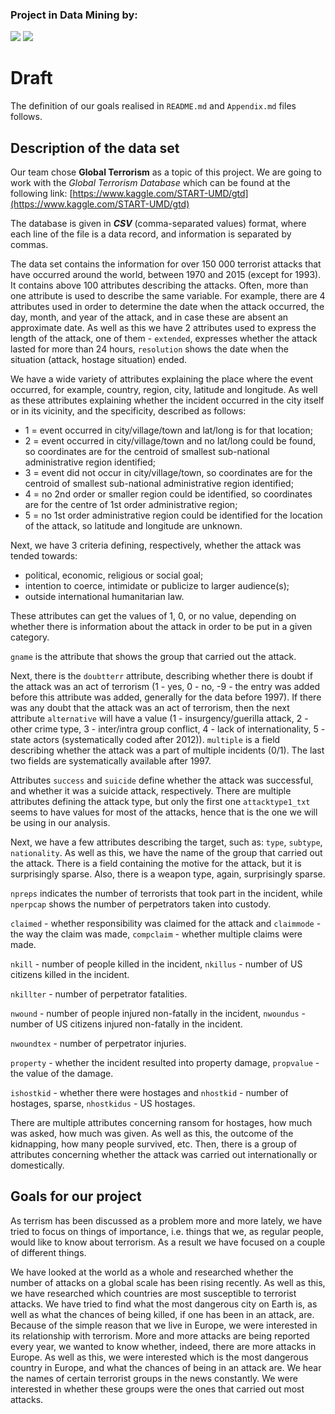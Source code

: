 ### Project in Data Mining by:
[![](https://avatars1.githubusercontent.com/u/8987819?v=3&s=150)](https://github.com/DajanaS "Dajana Stojchevska") [![](https://avatars0.githubusercontent.com/u/18115441?v=3&s=150)](https://github.com/mtodosovska "Marija Todosovska") <br />

# Draft

The definition of our goals realised in `README.md` and `Appendix.md` files follows.

## Description of the data set

Our team chose **Global Terrorism** as a topic of this project. We are going to work with the *Global Terrorism Database* which can be found at the following link: [https://www.kaggle.com/START-UMD/gtd](https://www.kaggle.com/START-UMD/gtd)

The database is given in ***CSV*** (comma-separated values) format, where each line of the file is a data record, and information is separated by commas.

The data set contains the information for over 150 000 terrorist attacks that have occurred around the world, between 1970 and 2015 (except for 1993). It contains above 100 attributes describing the attacks. Often, more than one attribute is used to describe the same variable. For example, there are 4 attributes used in order to determine the date when the attack occurred, the day, month, and year of the attack, and in case these are absent an approximate date. As well as this we have 2 attributes used to express the length of the attack, one of them - `extended`, expresses whether the attack lasted for more than 24 hours, `resolution` shows the date when the situation (attack, hostage situation) ended.

We have a wide variety of attributes explaining the place where the event occurred, for example, country, region, city, latitude and longitude. As well as these attributes explaining whether the incident occurred in the city itself or in its vicinity, and the specificity, described as follows:

- 1 = event occurred in city/village/town and lat/long is for that location;
- 2 = event occurred in city/village/town and no lat/long could be found, so coordinates are for the centroid of smallest sub-national administrative region identified;
- 3 = event did not occur in city/village/town, so coordinates are for the centroid of smallest sub-national administrative region identified;
- 4 = no 2nd order or smaller region could be identified, so coordinates are for the centre of 1st order administrative region;
- 5 = no 1st order administrative region could be identified for the location of the attack, so latitude and longitude are unknown.

Next, we have 3 criteria defining, respectively, whether the attack was tended towards:

- political, economic, religious or social goal;
- intention to coerce, intimidate or publicize to larger audience(s);
- outside international humanitarian law.

These attributes can get the values of 1, 0, or no value, depending on whether there is information about the attack in order to be put in a given category.

`gname` is the attribute that shows the group that carried out the attack.

Next, there is the `doubtterr` attribute, describing whether there is doubt if the attack was an act of terrorism (1 - yes, 0 - no, -9 - the entry was added before this attribute was added, generally for the data before 1997). If there was any doubt that the attack was an act of terrorism, then the next attribute `alternative` will have a value (1 - insurgency/guerilla attack, 2 - other crime type, 3 - inter/intra group conflict, 4 - lack of internationality, 5 - state actors (systematically coded after 2012)). `multiple` is a field describing whether the attack was a part of multiple incidents (0/1). The last two fields are systematically available after 1997.

Attributes `success` and `suicide` define whether the attack was successful, and whether it was a suicide attack, respectively.
There are multiple attributes defining the attack type, but only the first one `attacktype1_txt` seems to have values for most of the attacks, hence that is the one we will be using in our analysis.

Next, we have a few attributes describing the target, such as: `type`, `subtype`, `nationality`.
As well as this, we have the name of the group that carried out the attack. There is a field containing the motive for the attack, but it is surprisingly sparse. Also, there is a weapon type, again, surprisingly sparse.


`npreps` indicates the number of terrorists that took part in the incident, while `nperpcap` shows the number of perpetrators taken into custody.

`claimed` - whether responsibility was claimed for the attack and `claimmode` - the way the claim was made, `compclaim` - whether multiple claims were made.

`nkill` - number of people killed in the incident, `nkillus` - number of US citizens killed in the incident.

`nkillter` - number of perpetrator fatalities.

`nwound` - number of people injured non-fatally in the incident, `nwoundus` - number of US citizens injured non-fatally in the incident.

`nwoundtex` - number of perpetrator injuries.

`property` - whether the incident resulted into property damage, `propvalue` - the value of the damage.

`ishostkid` - whether there were hostages and `nhostkid` - number of hostages, sparse, `nhostkidus` - US hostages.


There are multiple attributes concerning ransom for hostages, how much was asked, how much was given. As well as this, the outcome of the kidnapping, how many people survived, etc. Then, there is a group of attributes concerning whether the attack was carried out internationally or domestically.


## Goals for our project

As terrism has been discussed as a problem more and more lately, we have tried to focus on things of importance, i.e. things that we, as regular people, would like to know about terrorism. As a result we have focused on a couple of different things.

We have looked at the world as a whole and researched whether the number of attacks on a global scale has been rising recently. As well as this, we have researched which countries are most susceptible to terrorist attacks. We have tried to find what the most dangerous city on Earth is, as well as what the chances of being killed, if one has been in an attack, are.
Because of the simple reason that we live in Europe, we were interested in its relationship with terrorism. More and more attacks are being reported every year, we wanted to know whether, indeed, there are more attacks in Europe. As well as this, we were interested which is the most dangerous country in Europe, and what the chances of being in an attack are.
We hear the names of certain terrorist groups in the news constantly. We were interested in whether these groups were the ones that carried out most attacks.
